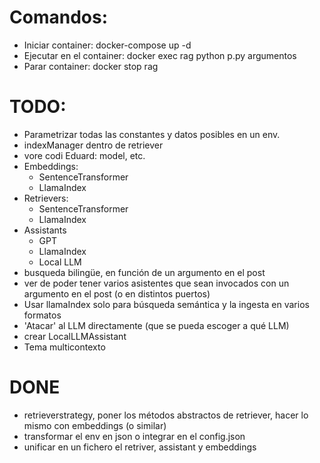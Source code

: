 # Comandos:

- Iniciar container:  docker-compose up -d
- Ejecutar en el container: docker exec rag python p.py argumentos
- Parar container: docker stop rag

# TODO:

- Parametrizar todas las constantes y datos posibles en un env.
- indexManager dentro de retriever
- vore codi Eduard: model, etc.
- Embeddings:
    - SentenceTransformer
    - LlamaIndex
- Retrievers:
    - SentenceTransformer
    - LlamaIndex
- Assistants
    - GPT
    - LlamaIndex
    - Local LLM
- busqueda bilingüe, en función de un argumento en el post
- ver de poder tener varios asistentes que sean invocados con un argumento en el post (o en distintos puertos)
- Usar llamaIndex solo para búsqueda semántica y la ingesta en varios formatos
- 'Atacar' al LLM directamente (que se pueda escoger a qué LLM)
- crear LocalLLMAssistant
- Tema multicontexto

# DONE

- retrieverstrategy, poner los métodos abstractos de retriever, hacer lo mismo con embeddings (o similar)
- transformar el env en json o integrar en el config.json
- unificar en un fichero el retriver, assistant y embeddings